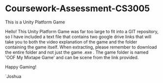 # Coursework-Assessment-CS3005
This is a Unity Platform Game


Hello! This Unity Platform Game was far too large to  fit into a GIT repository, so I have included a text file that contains two google drive links that will take you to both
the video explanation of the game and the folder containing the game itself. When extracting, please remember to download the entire folder and not just the game .exe . The 
game folder is named 'OOF My Mixtape Game' and can be scene from the link provided.

Happy Gaming!



`Joshua
